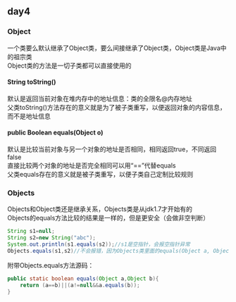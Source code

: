 ## day4
### Object
一个类要么默认继承了Object类，要么间接继承了Object类，Object类是Java中的祖宗类  
Object类的方法是一切子类都可以直接使用的  
#### String toString()
默认是返回当前对象在堆内存中的地址信息：类的全限名@内存地址  
父类toString()方法存在的意义就是为了被子类重写，以便返回对象的内容信息，而不是地址信息  

#### public Boolean equals(Object o)
默认是比较当前对象与另一个对象的地址是否相同，相同返回true，不同返回false  
直接比较两个对象的地址是否完全相同可以用“==”代替equals  
父类equals存在的意义就是被子类重写，以便子类自己定制比较规则  

### Objects
Objects和Object类还是继承关系，Objects类是从jdk1.7才开始有的  
Objects的equals方法比较的结果是一样的，但是更安全（会做非空判断）  
```java
String s1=null;
String s2=new String("abc");
System.out.println(s1.equals(s2));//s1是空指针，会报空指针异常
Objects.equals(s1,s2)//不会报错，因为Objects类里面的equals(Object a, Object b)会做非空校验
```
附带Objects.equals方法源码：
```java
public static boolean equals(Object a,Object b){
    return (a==b)||(a!=null&&a.equals(b));
}

